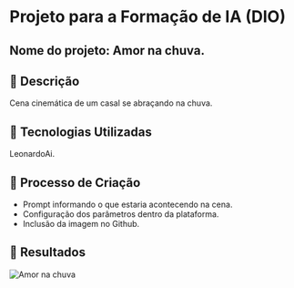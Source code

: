 # **Projeto para a Formação de IA (DIO)**

## Nome do projeto: Amor na chuva.

## 📒 Descrição
Cena cinemática de um casal se abraçando na chuva. 

## 🤖 Tecnologias Utilizadas
LeonardoAi.

## 🧐 Processo de Criação
- Prompt informando o que estaria acontecendo na cena.
- Configuração dos parâmetros dentro da plataforma.
- Inclusão da imagem no Github.

## 🚀 Resultados



![Amor na chuva](https://github.com/alanaffreitas/leoai/blob/main/dio_ia.jpg)
